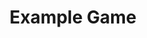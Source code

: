 ---
toc: true
comments: true
layout: post
title: Example Game
description: This is an example phaser game, look into the source code to learn something!
---